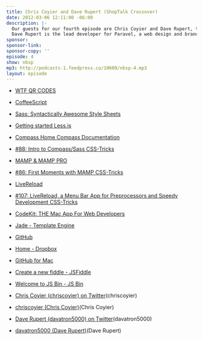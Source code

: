 ```yaml
---
title: Chris Coyier and Dave Rupert (ShopTalk Crossover)
date: 2012-03-06 12:11:00 -06:00
description: |-
  Our guests for our fourth episode are Chris Coyier and Dave Rupert, the hosts of the popular web design podcast Shoptalk. Chris is well known for his prolific posts and screencasts at CSS-Tricks.com. He’s a designer for Wufoo.com, speaker on all things web.
  Dave Rupert is the lead developer for Paravel, a web design and branding agency located in Austin, Texas.
sponsor: 
sponsor-link: 
sponsor-copy: ''
episode: 4
show: nbsp
mp3: http://podcasts-1.feedpress.co/10609/nbsp-4.mp3
layout: episode
---
```


* [WTF QR CODES](http://wtfqrcodes.com/)


* [CoffeeScript](http://coffeescript.org/)


* [Sass: Syntactically Awesome Style Sheets](http://sass-lang.com/)


* [Getting started Less.js](http://lesscss.org/)


* [Compass Home Compass Documentation](http://compass-style.org/)


* [#88: Intro to Compass/Sass CSS-Tricks](http://css-tricks.com/video-screencasts/88-intro-to-compass-sass/)


* [MAMP & MAMP PRO](http://www.mamp.info/en/)


* [#86: First Moments with MAMP CSS-Tricks](http://css-tricks.com/video-screencasts/86-mamp/)


* [LiveReload](http://livereload.com/)


* [#107: LiveReload, a Menu Bar App for Preprocessors and Speedy Development CSS-Tricks](http://css-tricks.com/video-screencasts/107-livereload/)


* [CodeKit: THE Mac App For Web Developers](http://incident57.com/codekit/)


* [Jade - Template Engine](http://jade-lang.com/)


* [GitHub](https://github.com/)


* [Home - Dropbox](http://db.tt/czHe7sK)


* [GitHub for Mac](http://mac.github.com/)


* [Create a new fiddle - JSFiddle](http://jsfiddle.net/)


* [Welcome to JS Bin - JS Bin](http://jsbin.com/welcome/1/edit)


* [Chris Coyier (chriscoyier) on Twitter](https://twitter.com/chriscoyier)(chriscoyier)


* [chriscoyier (Chris Coyier)](https://github.com/chriscoyier)(Chris Coyier)


* [Dave Rupert (davatron5000) on Twitter](https://twitter.com/davatron5000)(davatron5000)


* [davatron5000 (Dave Rupert)](https://github.com/davatron5000)(Dave Rupert)
